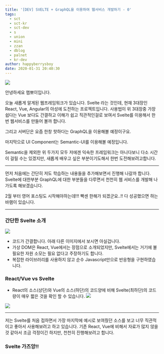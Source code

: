 ```yaml
---
title: '[DEV] SVELTE + GraphQL을 이용하여 웹서비스 개발하기 - 0'
tags:
  - sct
  - sct-kr
  - sct-dev
  - s
  - union
  - mini
  - zzan
  - dblog
  - palnet
  - kr-dev
author: happyberrysboy
date: 2020-01-31 20:40:30
---
```


![](https://cdn.steemitimages.com/DQmTrDZQc777cBrg9Vf5GyoTh1kohNAAymUpUcKj9mYhGWz/image.png)

안녕하세요 햅뽀이입니다.

오늘 새롭게 알게된 웹프레임워크가 있습니다. Svelte 라는 것인데, 현재 3대장인 React, Vue, Angular의 아성에 도전하는 프로젝트입니다. 사용법이 위 3대장중 가장 쉽다는 Vue 보다도 간결하고 이해가 쉽고 직관적인걸로 보여서 Svelte를 이용해서 한번 웹서비스를 만들어 볼까 합니다.

그리고 서버단은 요즘 한창 핫하다는 GraphQL을 이용해볼 예정이구요. 

마지막으로 UI Component는 Semantic-UI를 이용해볼 예정입니다.

Semantic을 제외한 위 두가지 모두 저에겐 익숙한 프레임워크는 아니다보니 다소 시간이 걸릴 수는 있겠지만, 새롭게 배우고 싶은 부분이기도해서 한번 도전해보려고합니다.



___

먼저 처음에는 간단히 저도 학습하는 내용들을 추가해보면서 진행해 나갈까 합니다. Svelte에 대한부분 GraphQL에 대한 부분들을 다루면서 천천히 웹 서비스를 개발해 나가도록 해보겠습니다.

2월 부터 영어 포스팅도 시작해야하는데!!! 빡센 한해가 되겠군요..!! 다 성공했으면 하는 바램이 있습니다.

___

### 간단한 Svelte 소개


![](https://cdn.steemitimages.com/DQmNyZdUyqzewdbgddkGHvCQrcEAU9ATqFKLvCerbUCkcY5/image.png)
- 코드가 간결합니다. 아래 다른 이미지에서 보시면 아실겁니다.
- 가상 DOM은 React, Vue에서는 장점으로 소개되었지만, Svelte에서는 거기에 불필요한 자원 소모는 필요 없다고 주장하기도 합니다.
- 복잡한 라이브러리를 사용하지 않고 순수 Javascript만으로 반응형을 구현하였습니다.

### React/Vue vs Svelte
- React의 소스(상단)와 Vue의 소스(하단)의 코드양에 비해 Svelte(최하단)의 코드량이 매우 짧은 것을 확인 할 수 있습니다.
![](https://cdn.steemitimages.com/DQmNgyxqAKtSoBcR4RrvvMv8FyoLt5t5PtwrFpYqXoNvAwL/image.png)

![](https://cdn.steemitimages.com/DQmaaqXGG7YjSXbTYcP7GsYTF7PDoeJdr9HZCPvcAXZawhN/image.png)

___

저는 Svelte를 처음 접하면서 가장 마지막에 예시로 보여줬던 소스를 보고 너무 직관적이고 좋아서 사용해보려고 하고 있습니다. 기존 React, Vue에 비해서 자료가 많지 않을 것 같아서 조금 걱정이긴 하지만, 천천히 진행해보려고 합니다.


### Svelte 가즈앙!!